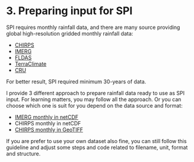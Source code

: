 # 3. Preparing input for SPI

SPI requires monthly rainfall data, and there are many source providing global high-resolution gridded monthly rainfall data:

- [CHIRPS](https://chc.ucsb.edu/data/chirps)
- [IMERG](https://disc.gsfc.nasa.gov/datasets/GPM_3IMERGM_06/summary?keywords=IMERG)
- [FLDAS](https://disc.gsfc.nasa.gov/datasets/FLDAS_NOAH01_C_GL_M_001/summary?keywords=FLDAS)
- [TerraClimate](https://data.nkn.uidaho.edu/dataset/monthly-climate-and-climatic-water-balance-global-terrestrial-surfaces-1958-2015)
- [CRU](https://catalogue.ceda.ac.uk/uuid/89e1e34ec3554dc98594a5732622bce9)

For better result, SPI required minimum 30-years of data.

I provide 3 different approach to prepare rainfall data ready to use as SPI input. For learning matters, you may follow all the approach. Or you can choose which one is suit for you depend on the data source and format:

- [IMERG monthly in netCDF](../imergnc/)
- CHIRPS monthly in netCDF
- [CHIRPS monthly in GeoTIFF](../chirpstif/)

If you are prefer to use your own dataset also fine, you can still follow this guideline and adjust some steps and code related to filename, unit, format and structure.